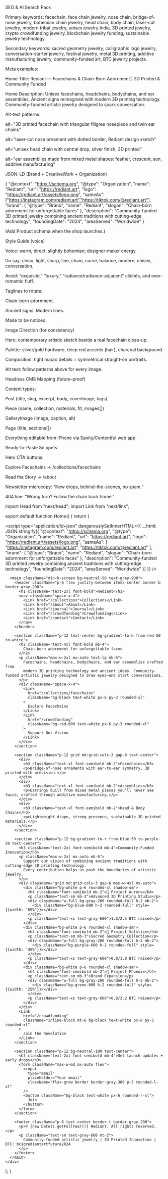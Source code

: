 SEO & AI Search Pack

Primary keywords: facechain, face chain jewelry, nose chain, bridge-of-nose jewelry, bohemian chain jewelry, head chain, body chain, laser-cut jewelry, modern tribal jewelry, unisex jewelry India, 3D printed jewelry, crypto crowdfunding jewelry, blockchain jewelry funding, sustainable jewelry technology.

Secondary keywords: sacred geometry jewelry, calligraphic logo jewelry, conversation-starter jewelry, festival jewelry, metal 3D printing, additive manufacturing jewelry, community-funded art, BTC jewelry projects.

Meta examples:

Home Title: Rediant — Facechains & Chain-Born Adornment | 3D Printed & Community Funded

Home Description: Unisex facechains, headchains, bodychains, and ear assemblies. Ancient signs reimagined with modern 3D printing technology. Community-funded artistic jewelry designed to spark conversation.

Alt-text patterns:

alt="3D printed facechain with triangular filigree nosepiece and twin ear chains"

alt="laser-cut nose ornament with dotted border, Rediant design sketch"

alt="unisex head chain with central drop, silver finish, 3D printed"

alt="ear assemblies made from mixed metal shapes: feather, crescent, sun, additive manufacturing"

JSON-LD (Brand + CreativeWork + Organization)

{
  "@context": "https://schema.org",
  "@type": "Organization",
  "name": "Rediant",
  "url": "https://rediant.art",
  "logo": "https://rediant.art/assets/logo.png",
  "sameAs": ["https://instagram.com/rediant.art","https://tiktok.com/@rediant.art"],
  "brand": {
    "@type": "Brand",
    "name": "Rediant",
    "slogan": "Chain-born adornment for unforgettable faces"
  },
  "description": "Community-funded 3D printed jewelry combining ancient traditions with cutting-edge technology",
  "foundingDate": "2024",
  "areaServed": "Worldwide"
}


(Add Product schema when the shop launches.)

Style Guide (voice)

Voice: warm, direct, slightly bohemian; designer-maker energy.

Do say: clean, light, sharp, line, chain, curve, balance, modern, unisex, conversation.

Avoid: “exquisite,” “luxury,” “radiance/radiance-adjacent” clichés, and over-romantic fluff.

Taglines to rotate:

Chain-born adornment.

Ancient signs. Modern lines.

Made to be noticed.

Image Direction (for consistency)

Hero: contemporary artistic sketch beside a real facechain close-up.

Palette: silver/gold hardware, deep red accents (hair), charcoal background.

Composition: tight macro details + symmetrical straight-on portraits.

Alt text: follow patterns above for every image.

Headless CMS Mapping (future-proof)

Content types:

Post (title, slug, excerpt, body, coverImage, tags)

Piece (name, collection, materials, fit, images[])

GalleryImage (image, caption, alt)

Page (title, sections[])

Everything editable from iPhone via Sanity/Contentful web app.

Ready-to-Paste Snippets

Hero CTA buttons:

Explore Facechains → /collections/facechains

Read the Story → /about

Newsletter microcopy:
“New drops, behind-the-scenes, no spam.”

404 line:
“Wrong turn? Follow the chain back home.”

import Head from "next/head";
import Link from "next/link";

export default function Home() {
  return (
    <div>
      <Head>
        <title>Rediant — Facechains & Chain-Born Adornment | 3D Printed & Community Funded</title>
        <meta
          name="description"
          content="Unisex facechains, headchains, bodychains, and ear assemblies. Ancient signs reimagined with modern 3D printing technology. Community-funded artistic jewelry designed to spark conversation."
        />
        <meta name="keywords" content="facechain, face chain jewelry, nose chain, bridge-of-nose jewelry, bohemian chain jewelry, head chain, body chain, laser-cut jewelry, modern tribal jewelry, unisex jewelry, 3D printed jewelry, crypto crowdfunding jewelry, blockchain jewelry funding, sustainable jewelry technology" />
        <script
          type="application/ld+json"
          dangerouslySetInnerHTML={{
            __html: JSON.stringify({
              "@context": "https://schema.org",
              "@type": "Organization",
              "name": "Rediant",
              "url": "https://rediant.art",
              "logo": "https://rediant.art/assets/logo.png",
              "sameAs": [
                "https://instagram.com/rediant.art",
                "https://tiktok.com/@rediant.art"
              ],
              "brand": {
                "@type": "Brand",
                "name": "Rediant",
                "slogan": "Chain-born adornment for unforgettable faces"
              },
              "description": "Community-funded 3D printed jewelry combining ancient traditions with cutting-edge technology",
              "foundingDate": "2024",
              "areaServed": "Worldwide"
            })
          }}
        />
      </Head>

      <main className="min-h-screen bg-neutral-50 text-gray-900">
        <header className="p-6 flex justify-between items-center border-b border-gray-200">
          <h1 className="text-2xl font-bold">Rediant</h1>
          <nav className="space-x-4">
            <Link href="/collections">Collections</Link>
            <Link href="/about">About</Link>
            <Link href="/journal">Journal</Link>
            <Link href="/crowdfunding">Crowdfunding</Link>
            <Link href="/contact">Contact</Link>
          </nav>
        </header>

        <section className="p-12 text-center bg-gradient-to-b from-red-50 to-white">
          <h2 className="text-4xl font-bold mb-4">
            Chain-born adornment for unforgettable faces
          </h2>
          <p className="max-w-2xl mx-auto text-lg mb-6">
            Facechains, headchains, bodychains, and ear assemblies crafted from
            modern 3D printing technology and ancient ideas. Community-funded artistic jewelry designed to draw eyes—and start conversations.
          </p>
          <div className="space-x-4">
            <Link
              href="/collections/facechains"
              className="bg-black text-white px-6 py-3 rounded-xl"
            >
              Explore Facechains
            </Link>
            <Link
              href="/crowdfunding"
              className="bg-red-600 text-white px-6 py-3 rounded-xl"
            >
              Support Our Vision
            </Link>
          </div>
        </section>

        <section className="p-12 grid md:grid-cols-3 gap-8 text-center">
          <div>
            <h3 className="text-xl font-semibold mb-2">Facechains</h3>
            <p>Bridge-of-nose ornaments with ear-to-ear symmetry, 3D printed with precision.</p>
          </div>
          <div>
            <h3 className="text-xl font-semibold mb-2">Assemblies</h3>
            <p>Earrings built from mixed metal pieces you'll never see twice, crafted through additive manufacturing.</p>
          </div>
          <div>
            <h3 className="text-xl font-semibold mb-2">Head & Body Chains</h3>
            <p>Lightweight drape, strong presence, sustainable 3D printed materials.</p>
          </div>
        </section>

        <section className="p-12 bg-gradient-to-r from-blue-50 to-purple-50 text-center">
          <h3 className="text-2xl font-semibold mb-4">Community-Funded Innovation</h3>
          <p className="max-w-2xl mx-auto mb-6">
            Support our vision of combining ancient traditions with cutting-edge 3D printing technology. 
            Every contribution helps us push the boundaries of artistic jewelry.
          </p>
          <div className="grid md:grid-cols-3 gap-6 max-w-4xl mx-auto">
            <div className="bg-white p-6 rounded-xl shadow-sm">
              <h4 className="font-semibold mb-2">🎨 Project Aurora</h4>
              <p className="text-sm mb-3">Advanced 3D Printing Studio</p>
              <div className="w-full bg-gray-200 rounded-full h-2 mb-2">
                <div className="bg-blue-600 h-2 rounded-full" style={{width: '65%'}}></div>
              </div>
              <p className="text-xs text-gray-600">1.6/2.5 BTC raised</p>
            </div>
            <div className="bg-white p-6 rounded-xl shadow-sm">
              <h4 className="font-semibold mb-2">🌟 Project Solstice</h4>
              <p className="text-sm mb-3">Sacred Geometry Collection</p>
              <div className="w-full bg-gray-200 rounded-full h-2 mb-2">
                <div className="bg-purple-600 h-2 rounded-full" style={{width: '45%'}}></div>
              </div>
              <p className="text-xs text-gray-600">0.8/1.8 BTC raised</p>
            </div>
            <div className="bg-white p-6 rounded-xl shadow-sm">
              <h4 className="font-semibold mb-2">🚀 Project Phoenix</h4>
              <p className="text-sm mb-3">Brand Expansion</p>
              <div className="w-full bg-gray-200 rounded-full h-2 mb-2">
                <div className="bg-green-600 h-2 rounded-full" style={{width: '25%'}}></div>
              </div>
              <p className="text-xs text-gray-600">0.8/3.2 BTC raised</p>
            </div>
          </div>
          <Link
            href="/crowdfunding"
            className="inline-block mt-6 bg-black text-white px-8 py-3 rounded-xl"
          >
            Join the Revolution
          </Link>
        </section>

        <section className="p-12 bg-neutral-100 text-center">
          <h3 className="text-2xl font-semibold mb-4">Get launch updates + early drops</h3>
          <form className="max-w-md mx-auto flex">
            <input
              type="email"
              placeholder="Your email"
              className="flex-grow border border-gray-300 p-3 rounded-l-xl"
            />
            <button className="bg-black text-white px-6 rounded-r-xl">
              Join
            </button>
          </form>
        </section>

        <footer className="p-6 text-center border-t border-gray-200">
          <p>© {new Date().getFullYear()} Rediant. All rights reserved.</p>
          <p className="text-sm text-gray-600 mt-2">
            Community-funded artistic jewelry | 3D Printed Innovation | BTC: bc1qrediantartfuture2024
          </p>
        </footer>
      </main>
    </div>
  );
}
